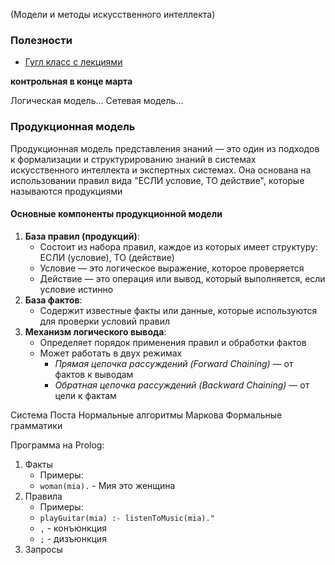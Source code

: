(Модели и методы искусственного интеллекта)

### Полезности
- [Гугл класс с лекциями](https://classroom.google.com/c/NzYwMTczMDE1MTYx)

**контрольная в конце марта**

Логическая модель...
Сетевая модель...

### Продукционная модель

Продукционная модель представления знаний — это один из подходов к формализации и структурированию знаний в системах искусственного интеллекта и экспертных системах. Она основана на использовании правил вида "ЕСЛИ условие, ТО действие", которые называются продукциями

#### Основные компоненты продукционной модели
1. **База правил (продукций)**:
    - Состоит из набора правил, каждое из которых имеет структуру:
        ЕСЛИ (условие), ТО (действие)
    - Условие — это логическое выражение, которое проверяется
    - Действие — это операция или вывод, который выполняется, если условие истинно
2. **База фактов**:
    - Содержит известные факты или данные, которые используются для проверки условий правил
3. **Механизм логического вывода**:
    - Определяет порядок применения правил и обработки фактов
    - Может работать в двух режимах
        - *Прямая цепочка рассуждений (Forward Chaining)* — от фактов к выводам
        - *Обратная цепочка рассуждений (Backward Chaining)* — от цели к фактам

Система Поста
Нормальные алгоритмы Маркова
Формальные грамматики

Программа на Prolog:
1. Факты
	- Примеры:
	- `woman(mia).` - Мия это женщина
2. Правила
	- Примеры:
	- `playGuitar(mia) :- listenToMusic(mia)."`
	- `,` - конъюнкция
	- `;` - дизъюнкция
3. Запросы